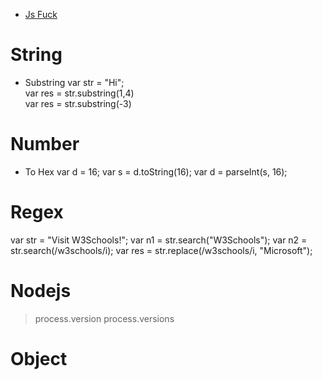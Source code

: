* [Js Fuck](Js-Fuck)

# String

* Substring
var str = "Hi";  
var res = str.substring(1,4)  
var res = str.substring(-3)  


# Number

* To Hex
var d = 16;
var s = d.toString(16);
var d = parseInt(s, 16);


# Regex

var str = "Visit W3Schools!";
var n1 = str.search("W3Schools");
var n2 = str.search(/w3schools/i);
var res = str.replace(/w3schools/i, "Microsoft");


# Nodejs
> process.version
> process.versions


# Object
